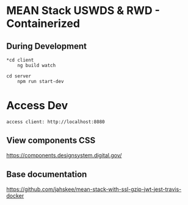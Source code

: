# MEAN Stack USWDS & RWD - Containerized

## During Development

    *cd client
        ng build watch
    
    cd server
        npm run start-dev
  
# Access Dev  
    access client: http://localhost:8080
    
## View components CSS
  https://components.designsystem.digital.gov/

## Base documentation
  https://github.com/jahskee/mean-stack-with-ssl-gzip-jwt-jest-travis-docker
